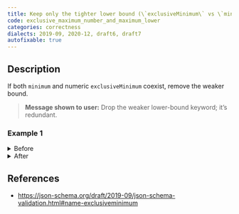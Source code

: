 ```yaml
---
title: Keep only the tighter lower bound (\`exclusiveMinimum\` vs \`minimum\`)
code: exclusive_maximum_number_and_maximum_lower
categories: correctness
dialects: 2019-09, 2020-12, draft6, draft7
autofixable: true
---
```


## Description
If both `minimum` and numeric `exclusiveMinimum` coexist, remove the weaker bound.

> **Message shown to user:**
> Drop the weaker lower-bound keyword; it’s redundant.

### Example 1
<details><summary>Before</summary>

```json
{
  "type": "number",
  "exclusiveMinimum": 10,
  "minimum": 8
}
```
</details>

<details><summary>After</summary>

```json
{
  "type": "number",
  "exclusiveMinimum": 10
}
```
</details>

## References
* <https://json-schema.org/draft/2019-09/json-schema-validation.html#name-exclusiveminimum>
